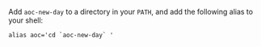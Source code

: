 Add `aoc-new-day` to a directory in your `PATH`, and add the following alias to your shell:
```
alias aoc='cd `aoc-new-day` '
```

